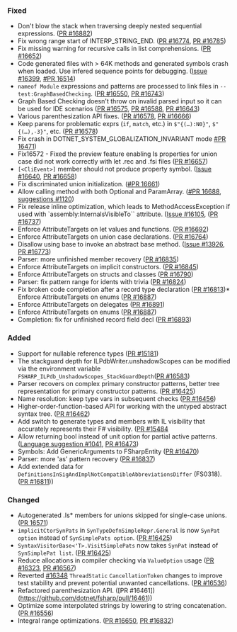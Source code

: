 ### Fixed

* Don't blow the stack when traversing deeply nested sequential expressions. ([PR #16882](https://github.com/dotnet/fsharp/pull/16882))
* Fix wrong range start of INTERP_STRING_END. ([PR #16774](https://github.com/dotnet/fsharp/pull/16774), [PR #16785](https://github.com/dotnet/fsharp/pull/16785))
* Fix missing warning for recursive calls in list comprehensions. ([PR #16652](https://github.com/dotnet/fsharp/pull/16652))
* Code generated files with > 64K methods and generated symbols crash when loaded. Use infered sequence points for debugging. ([Issue #16399](https://github.com/dotnet/fsharp/issues/16399), [#PR 16514](https://github.com/dotnet/fsharp/pull/16514))
* `nameof Module` expressions and patterns are processed to link files in `--test:GraphBasedChecking`. ([PR #16550](https://github.com/dotnet/fsharp/pull/16550), [PR #16743](https://github.com/dotnet/fsharp/pull/16743))
* Graph Based Checking doesn't throw on invalid parsed input so it can be used for IDE scenarios ([PR #16575](https://github.com/dotnet/fsharp/pull/16575), [PR #16588](https://github.com/dotnet/fsharp/pull/16588), [PR #16643](https://github.com/dotnet/fsharp/pull/16643))
* Various parenthesization API fixes. ([PR #16578](https://github.com/dotnet/fsharp/pull/16578), [PR #16666](https://github.com/dotnet/fsharp/pull/16666))
* Keep parens for problematic exprs (`if`, `match`, etc.) in `$"{(…):N0}"`, `$"{(…),-3}"`, etc. ([PR #16578](https://github.com/dotnet/fsharp/pull/16578))
* Fix crash in DOTNET_SYSTEM_GLOBALIZATION_INVARIANT mode [#PR 16471](https://github.com/dotnet/fsharp/pull/16471))
* Fix16572 - Fixed the preview feature enabling Is properties for union case did not work correctly with let .rec and .fsi files ([PR #16657](https://github.com/dotnet/fsharp/pull/16657))
* `[<CliEvent>]` member should not produce property symbol. ([Issue #16640](https://github.com/dotnet/fsharp/issues/16640), [PR #16658](https://github.com/dotnet/fsharp/pull/16658))
* Fix discriminated union initialization. ([#PR 16661](https://github.com/dotnet/fsharp/pull/16661))
* Allow calling method with both Optional and ParamArray. ([#PR 16688](https://github.com/dotnet/fsharp/pull/16688), [suggestions #1120](https://github.com/fsharp/fslang-suggestions/issues/1120))
* Fix release inline optimization, which leads to MethodAccessException if used with `assembly:InternalsVisibleTo`` attribute. ([Issue #16105](https://github.com/dotnet/fsharp/issues/16105), ([PR #16737](https://github.com/dotnet/fsharp/pull/16737))
* Enforce AttributeTargets on let values and functions. ([PR #16692](https://github.com/dotnet/fsharp/pull/16692))
* Enforce AttributeTargets on union case declarations. ([PR #16764](https://github.com/dotnet/fsharp/pull/16764))
* Disallow using base to invoke an abstract base method. ([Issue #13926](https://github.com/dotnet/fsharp/issues/13926), [PR #16773](https://github.com/dotnet/fsharp/pull/16773))
* Parser: more unfinished member recovery ([PR #16835](https://github.com/dotnet/fsharp/pull/16835))
* Enforce AttributeTargets on implicit constructors. ([PR #16845](https://github.com/dotnet/fsharp/pull/16845/))
* Enforce AttributeTargets on structs and classes ([PR #16790](https://github.com/dotnet/fsharp/pull/16790))
* Parser: fix pattern range for idents with trivia ([PR #16824](https://github.com/dotnet/fsharp/pull/16824))
* Fix broken code completion after a record type declaration ([PR #16813](https://github.com/dotnet/fsharp/pull/16813))* Enforce AttributeTargets on enums ([PR #16887](https://github.com/dotnet/fsharp/pull/16887))
* Enforce AttributeTargets on delegates ([PR #16891](https://github.com/dotnet/fsharp/pull/16891))
* Enforce AttributeTargets on enums ([PR #16887](https://github.com/dotnet/fsharp/pull/16887))
* Completion: fix for unfinished record field decl ([PR #16893](https://github.com/dotnet/fsharp/pull/16893))


### Added

* Support for nullable reference types ([PR #15181](https://github.com/dotnet/fsharp/pull/15181))
* The stackguard depth for ILPdbWriter.unshadowScopes can be modified via the environment variable `FSHARP_ILPdb_UnshadowScopes_StackGuardDepth`([PR #16583](https://github.com/dotnet/fsharp/pull/16583))
* Parser recovers on complex primary constructor patterns, better tree representation for primary constructor patterns. ([PR #16425](https://github.com/dotnet/fsharp/pull/16425))
* Name resolution: keep type vars in subsequent checks ([PR #16456](https://github.com/dotnet/fsharp/pull/16456))
* Higher-order-function-based API for working with the untyped abstract syntax tree. ([PR #16462](https://github.com/dotnet/fsharp/pull/16462))
* Add switch to generate types and members with  IL visibility that accurately represents their F# visibility. ([PR #15484](https://github.com/dotnet/fsharp/pull/15484)
* Allow returning bool instead of unit option for partial active patterns. ([Language suggestion #1041](https://github.com/fsharp/fslang-suggestions/issues/1041), [PR #16473](https://github.com/dotnet/fsharp/pull/16473))
* Symbols: Add GenericArguments to FSharpEntity ([PR #16470](https://github.com/dotnet/fsharp/pull/16470))
* Parser: more 'as' pattern recovery ([PR #16837](https://github.com/dotnet/fsharp/pull/16837))
* Add extended data for `DefinitionsInSigAndImplNotCompatibleAbbreviationsDiffer` (FS0318). ([PR #16811](https://github.com/dotnet/fsharp/pull/16811)))

### Changed

* Autogenerated .Is* members for unions skipped for single-case unions. ([PR 16571](https://github.com/dotnet/fsharp/pull/16571))
* `implicitCtorSynPats` in `SynTypeDefnSimpleRepr.General` is now `SynPat option` instead of `SynSimplePats option`. ([PR #16425](https://github.com/dotnet/fsharp/pull/16425))
* `SyntaxVisitorBase<'T>.VisitSimplePats` now takes `SynPat` instead of `SynSimplePat list`. ([PR #16425](https://github.com/dotnet/fsharp/pull/16425))
* Reduce allocations in compiler checking via `ValueOption` usage ([PR #16323](https://github.com/dotnet/fsharp/pull/16323), [PR #16567](https://github.com/dotnet/fsharp/pull/16567))
* Reverted [#16348](https://github.com/dotnet/fsharp/pull/16348) `ThreadStatic` `CancellationToken` changes to improve test stability and prevent potential unwanted cancellations. ([PR #16536](https://github.com/dotnet/fsharp/pull/16536))
* Refactored parenthesization API. ([PR #16461])(https://github.com/dotnet/fsharp/pull/16461))
* Optimize some interpolated strings by lowering to string concatenation. ([PR #16556](https://github.com/dotnet/fsharp/pull/16556))
* Integral range optimizations. ([PR #16650](https://github.com/dotnet/fsharp/pull/16650), [PR #16832](https://github.com/dotnet/fsharp/pull/16832))
